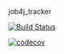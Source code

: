 job4j_tracker

[![Build Status](https://travis-ci.com/KarnaukhovKirill/job4j_tracker.svg?branch=master)](https://travis-ci.com/KarnaukhovKirill/job4j_tracker)

[![codecov](https://codecov.io/gh/KarnaukhovKirill/job4j_grabber/branch/master/graph/badge.svg?token=YP31E1SMVB)](https://codecov.io/gh/KarnaukhovKirill/job4j_grabber)